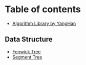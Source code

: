 # Table of contents

* [Algorithm Library by YangHan](README.md)

## Data Structure

* [Fenwick Tree](data-structure/fenwick-tree.md)
* [Segment Tree](data-structure/segment-tree.md)
